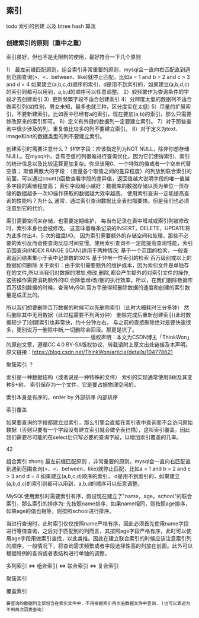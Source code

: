 ## 索引

todo 索引的创建  以及 btree hash 算法

### 创建索引的原则（重中之重）

索引虽好，但也不是无限制的使用，最好符合一下几个原则

1） 最左前缀匹配原则，组合索引非常重要的原则，mysql会一直向右匹配直到遇到范围查询(>、<、between、like)就停止匹配，比如a = 1 and b = 2 and c > 3 and d = 4 如果建立(a,b,c,d)顺序的索引，d是用不到索引的，如果建立(a,b,d,c)的索引则都可以用到，a,b,d的顺序可以任意调整。
2）较频繁作为查询条件的字段才去创建索引
3）更新频繁字段不适合创建索引
4）分辨度太低的数据列不适合做索引列(如性别，男女未知，最多也就三种，区分度实在太低)
5）尽量的扩展索引，不要新建索引。比如表中已经有a的索引，现在要加(a,b)的索引，那么只需要修改原来的索引即可。
6）定义有外键的数据列一定要建立索引。
7）对于那些查询中很少涉及的列，重复值比较多的列不要建立索引。
8）对于定义为text、image和bit的数据类型的列不要建立索引。

创建索引时需要注意什么？
非空字段：应该指定列为NOT NULL，除非你想存储NULL。在mysql中，含有空值的列很难进行查询优化，因为它们使得索引、索引的统计信息以及比较运算更加复杂。你应该用0、一个特殊的值或者一个空串代替空值；
取值离散大的字段：（变量各个取值之间的差异程度）的列放到联合索引的前面，可以通过count()函数查看字段的差异值，返回值越大说明字段的唯一值越多字段的离散程度高；
索引字段越小越好：数据库的数据存储以页为单位一页存储的数据越多一次IO操作获取的数据越大效率越高。
使用索引查询一定能提高查询的性能吗？为什么
通常，通过索引查询数据比全表扫描要快。但是我们也必须注意到它的代价。

索引需要空间来存储，也需要定期维护， 每当有记录在表中增减或索引列被修改时，索引本身也会被修改。 这意味着每条记录的INSERT，DELETE，UPDATE将为此多付出4，5 次的磁盘I/O。 因为索引需要额外的存储空间和处理，那些不必要的索引反而会使查询反应时间变慢。使用索引查询不一定能提高查询性能，索引范围查询(INDEX RANGE SCAN)适用于两种情况:
基于一个范围的检索，一般查询返回结果集小于表中记录数的30%
基于非唯一性索引的检索
百万级别或以上的数据如何删除
关于索引：由于索引需要额外的维护成本，因为索引文件是单独存在的文件,所以当我们对数据的增加,修改,删除,都会产生额外的对索引文件的操作,这些操作需要消耗额外的IO,会降低增/改/删的执行效率。所以，在我们删除数据库百万级别数据的时候，查询MySQL官方手册得知删除数据的速度和创建的索引数量是成正比的。

所以我们想要删除百万数据的时候可以先删除索引（此时大概耗时三分多钟）
然后删除其中无用数据（此过程需要不到两分钟）
删除完成后重新创建索引(此时数据较少了)创建索引也非常快，约十分钟左右。
与之前的直接删除绝对是要快速很多，更别说万一删除中断,一切删除会回滚。那更是坑了。
————————————————
版权声明：本文为CSDN博主「ThinkWon」的原创文章，遵循CC 4.0 BY-SA版权协议，转载请附上原文出处链接及本声明。
原文链接：https://blog.csdn.net/ThinkWon/article/details/104778621







聚簇索引 ？

索引是一种数据结构（或者说是一种特殊的文件）
索引的实现通常使用B树及其变种B+树。
索引保存为一个文件，它是要占据物理空间的。

索引本身是有序的，order by 外部排序 内部排序

索引覆盖

如果要查询的字段都建立过索引，那么引擎会直接在索引表中查询而不会访问原始数据（否则只要有一个字段没有建立索引就会做全表扫描），这叫索引覆盖。因此我们需要尽可能的在select后只写必要的查询字段，以增加索引覆盖的几率。

42


组合索引 zhong 最左前缀匹配原则 
，非常重要的原则，mysql会一直向右匹配直到遇到范围查询(>、<、between、like)就停止匹配，比如a = 1 and b = 2 and c > 3 and d = 4 如果建立(a,b,c,d)顺序的索引，
d是用不到索引的，如果建立(a,b,d,c)的索引则都可以用到，a,b,d的顺序可以任意调整。


MySQL使用索引时需要索引有序，假设现在建立了"name，age，school"的联合索引，那么索引的排序为: 先按照name排序，如果name相同，则按照age排序，如果age的值也相等，则按照school进行排序。

当进行查询时，此时索引仅仅按照name严格有序，因此必须首先使用name字段进行等值查询，之后对于匹配到的列而言，其按照age字段严格有序，此时可以使用age字段用做索引查找，以此类推。因此在建立联合索引的时候应该注意索引列的顺序，一般情况下，将查询需求频繁或者字段选择性高的列放在前面。此外可以根据特例的查询或者表结构进行单独的调整。



多列索引 <=> 组合索引 <=> 联合索引 <=> 复合索引


聚簇索引

覆盖索引
	
	要查询的数据列全部包含在索引文件中，不用根据索引再次去数据文件中查询. (也可以表述为 不用再次回表查询) 

